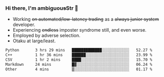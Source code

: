 ### Hi there, I'm ambiguou~~s~~Str 👋

<!--
**ambiguoustexture/ambiguoustexture** is a ✨ _special_ ✨ repository because its `README.md` (this file) appears on your GitHub profile.

Here are some ideas to get you started:
-->
- Working ~~on automated/low-latency trading~~ as a ~~always junior system~~ developer.
- Experiencing ~~endless~~ imposter syndrome still, and even worse.
- Employed by adverse selection.
- Otaku at large/least.

<!--START_SECTION:waka-->

```txt
Python       3 hrs 29 mins   █████████████░░░░░░░░░░░░   52.27 %
C++          1 hr 36 mins    ██████░░░░░░░░░░░░░░░░░░░   23.99 %
CSV          1 hr 2 mins     ████░░░░░░░░░░░░░░░░░░░░░   15.70 %
Markdown     24 mins         █▓░░░░░░░░░░░░░░░░░░░░░░░   06.24 %
Other        4 mins          ▒░░░░░░░░░░░░░░░░░░░░░░░░   01.17 %
```

<!--END_SECTION:waka-->
